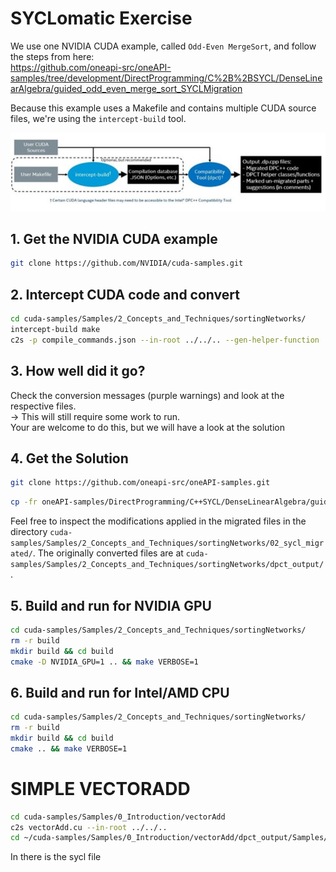 # SYCLomatic Exercise

We use one NVIDIA CUDA example, called  `Odd-Even MergeSort`, and follow the steps from here:\
https://github.com/oneapi-src/oneAPI-samples/tree/development/DirectProgramming/C%2B%2BSYCL/DenseLinearAlgebra/guided_odd_even_merge_sort_SYCLMigration

Because this example uses a Makefile and contains multiple CUDA source files, we're using the `intercept-build` tool.

![](pics/sycl.png)

## 1. Get the NVIDIA CUDA example

```bash
git clone https://github.com/NVIDIA/cuda-samples.git
```

## 2. Intercept CUDA code and convert


```bash
cd cuda-samples/Samples/2_Concepts_and_Techniques/sortingNetworks/
intercept-build make
c2s -p compile_commands.json --in-root ../../.. --gen-helper-function
```

## 3. How well did it go?

Check the conversion messages (purple warnings) and look at the respective files.\
-> This will still require some work to run.
<br>
Your are welcome to do this, but we will have a look at the solution
## 4. Get the Solution

```bash
git clone https://github.com/oneapi-src/oneAPI-samples.git
```

```bash
cp -fr oneAPI-samples/DirectProgramming/C++SYCL/DenseLinearAlgebra/guided_odd_even_merge_sort_SYCLMigration/* cuda-samples/Samples/2_Concepts_and_Techniques/sortingNetworks/
```

Feel free to inspect the modifications applied in the migrated files in the directory `cuda-samples/Samples/2_Concepts_and_Techniques/sortingNetworks/02_sycl_migrated/`. The originally converted files are at `cuda-samples/Samples/2_Concepts_and_Techniques/sortingNetworks/dpct_output/`.

## 5. Build and run for NVIDIA GPU

```bash
cd cuda-samples/Samples/2_Concepts_and_Techniques/sortingNetworks/
rm -r build
mkdir build && cd build
cmake -D NVIDIA_GPU=1 .. && make VERBOSE=1
```

## 6. Build and run for Intel/AMD CPU

```bash
cd cuda-samples/Samples/2_Concepts_and_Techniques/sortingNetworks/
rm -r build
mkdir build && cd build
cmake .. && make VERBOSE=1
```

# SIMPLE VECTORADD
```bash
cd cuda-samples/Samples/0_Introduction/vectorAdd
c2s vectorAdd.cu --in-root ../../..
cd ~/cuda-samples/Samples/0_Introduction/vectorAdd/dpct_output/Samples/0_Introduction/vectorAdd/
```
In there is the sycl file
